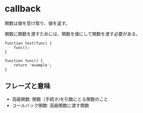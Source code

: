 # callback

関数は値を受け取り、値を返す。

関数に関数を渡すためには、関数を値にして関数を渡す必要がある。

```
function test(func) {
    func();
}

function func() {
    return 'example';
}
```

## フレーズと意味

- 高級関数: 関数（手続き)を引数にとる関数のこと
- コールバック関数: 高級関数に渡す関数
